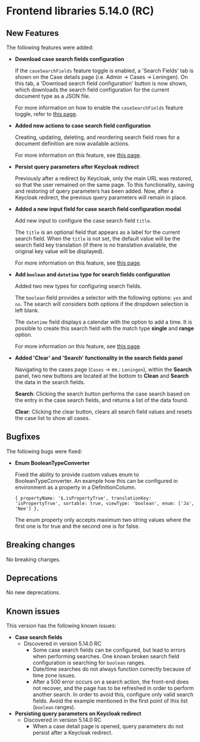 # Frontend libraries 5.14.0 (RC)

## New Features

The following features were added:

* **Download case search fields configuration**

  If the `caseSearchFields` feature toggle is enabled, a 'Search Fields' tab is shown on the Case details page
  (i.e. Admin -> Cases -> Leningen). On this tab, a 'Download search field configuration' button is now shown, which
  downloads the search field configuration for the current document type as a JSON file.

  For more information on how to enable the `caseSearchFields` feature toggle, refer to [this page](/reference/feature-toggles/available-feature-toggles.md).

* **Added new actions to case search field configuration**

  Creating, updating, deleting, and reordering search field rows for a document definition are now available actions.

  For more information on this feature, see [this page](/using-valtimo/document/configuring-search-fields.md).

* **Persist query parameters after Keycloak redirect**

  Previously after a redirect by Keycloak, only the main URL was restored, so that the user remained on the same page.
  To this functionality, saving and restoring of query parameters has been added. Now, after a Keycloak redirect, the
  previous query parameters will remain in place.

* **Added a new input field for case search field configuration modal**

  Add new input to configure the case search field `title`.

  The `title` is an optional field that appears as a label for the current search field. When the `title` is not set, 
  the default value will be the search field key translation (if there is no translation available, the original key value will be displayed).

  For more information on this feature, see [this page](/using-valtimo/document/configuring-search-fields.md).

* **Add `boolean` and `datetime` type for search fields configuration**

  Added two new types for configuring search fields.
  
  The `boolean` field provides a selector with the following options: `yes` and `no`. The search will considers both 
  options if the dropdown selection is left blank.
  
  The `datetime` field displays a calendar with the option to add a time. It is possible to create this search field 
  with the match type **single** and **range** option.

  For more information on this feature, see [this page](/using-valtimo/document/configuring-search-fields.md).

* **Added 'Clear' and 'Search' functionality in the search fields panel**

  Navigating to the cases page (`Cases` -> <definition name> ex.: `Leningen`), within the **Search** panel, two new 
  buttons are located at the bottom to **Clean** and **Search** the data in the search fields.

  **Search**: Clicking the search button performs the case search based on the entry in the case search fields, and 
  returns a list of the data found.

  **Clear**: Clicking the clear button, clears all search field values and resets the case list to show all cases.

## Bugfixes

The following bugs were fixed:

* **Enum BooleanTypeConverter**

  Fixed the ability to provide custom values enum to BooleanTypeConverter.
  An example how this can be configured in environment as a property in a DefinitionColumn.

  `{
  propertyName: '$.isPropertyTrue',
  translationKey: 'isPropertyTrue',
  sortable: true,
  viewType: 'boolean',
  enum: ['Ja', 'Nee']
  },`

  The enum property only accepts maximum two string values where the first one is for true and the second one is for false. 

## Breaking changes

No breaking changes.

## Deprecations

No new deprecations.

## Known issues

This version has the following known issues:

* **Case search fields**
  * Discovered in version 5.14.0 RC
    * Some case search fields can be configured, but lead to errors when performing searches. One known broken search
      field configuration is searching for `boolean` ranges.
    * Date/time searches do not always function correctly because of time zone issues.
    * After a 500 error occurs on a search action, the front-end does not recover, and the page has to be refreshed in
      order to perform another search. In order to avoid this, configure only valid search fields. Avoid the example
      mentioned in the first point of this list (`boolean` ranges).
* **Persisting query parameters on Keycloak redirect**
  * Discovered in version 5.14.0 RC
    * When a case detail page is opened, query parameters do not persist after a Keycloak redirect. 

